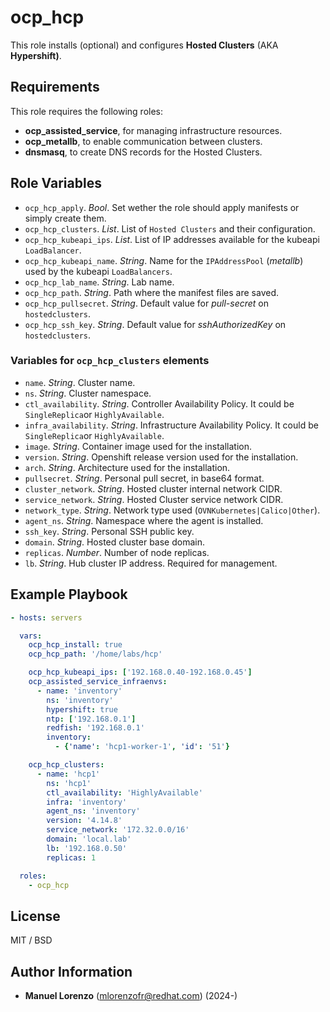 # ocp_hcp
This role installs (optional) and configures **Hosted Clusters** (AKA **Hypershift)**.

## Requirements
This role requires the following roles:
* **ocp_assisted_service**, for managing infrastructure resources.
* **ocp_metallb**, to enable communication between clusters.
* **dnsmasq**, to create DNS records for the Hosted Clusters.

## Role Variables
* `ocp_hcp_apply`. _Bool_. Set wether the role should apply manifests or simply create them.
* `ocp_hcp_clusters`. _List_. List of `Hosted Clusters` and their configuration.
* `ocp_hcp_kubeapi_ips`. _List_. List of IP addresses available for the kubeapi `LoadBalancer`.
* `ocp_hcp_kubeapi_name`. _String_. Name for the `IPAddressPool` (_metallb_) used by the kubeapi `LoadBalancers`.
* `ocp_hcp_lab_name`. _String_. Lab name.
* `ocp_hcp_path`. _String_. Path where the manifest files are saved.
* `ocp_hcp_pullsecret`. _String_. Default value for _pull-secret_ on `hostedclusters`.
* `ocp_hcp_ssh_key`. _String_. Default value for _sshAuthorizedKey_ on `hostedclusters`.

### Variables for `ocp_hcp_clusters` elements
* `name`. _String_. Cluster name.
* `ns`. _String_. Cluster namespace.
* `ctl_availability`. _String_. Controller Availability Policy. It could be `SingleReplica`or `HighlyAvailable`.
* `infra_availability`. _String_. Infrastructure Availability Policy. It could be `SingleReplica`or `HighlyAvailable`.
* `image`. _String_. Container image used for the installation.
* `version`. _String_. Openshift release version used for the installation.
* `arch`. _String_. Architecture used for the installation.
* `pullsecret`. _String_. Personal pull secret, in base64 format.
* `cluster_network`. _String_. Hosted cluster internal network CIDR.
* `service_network`. _String_. Hosted Cluster service network CIDR.
* `network_type`. _String_. Network type used (`OVNKubernetes|Calico|Other`).
* `agent_ns`. _String_. Namespace where the agent is installed.
* `ssh_key`. _String_. Personal SSH public key.
* `domain`. _String_. Hosted cluster base domain.
* `replicas`. _Number_. Number of node replicas.
* `lb`. _String_. Hub cluster IP address. Required for management.

## Example Playbook
```yaml
- hosts: servers

  vars:
    ocp_hcp_install: true
    ocp_hcp_path: '/home/labs/hcp'

    ocp_hcp_kubeapi_ips: ['192.168.0.40-192.168.0.45']
    ocp_assisted_service_infraenvs:
      - name: 'inventory'
        ns: 'inventory'
        hypershift: true
        ntp: ['192.168.0.1']
        redfish: '192.168.0.1'
        inventory:
          - {'name': 'hcp1-worker-1', 'id': '51'}

    ocp_hcp_clusters:
      - name: 'hcp1'
        ns: 'hcp1'
        ctl_availability: 'HighlyAvailable'
        infra: 'inventory'
        agent_ns: 'inventory'
        version: '4.14.8'
        service_network: '172.32.0.0/16'
        domain: 'local.lab'
        lb: '192.168.0.50'
        replicas: 1

  roles:
    - ocp_hcp
```

## License
MIT / BSD

## Author Information
 - **Manuel Lorenzo** (mlorenzofr@redhat.com) (2024-)
